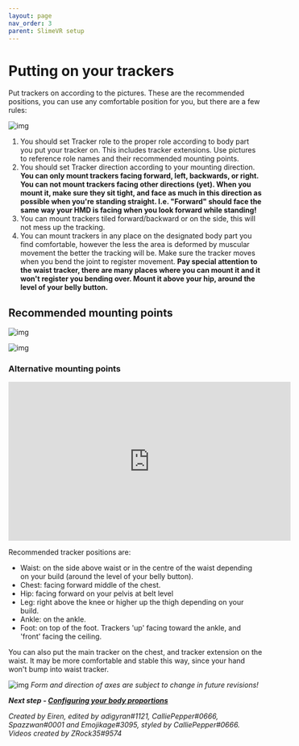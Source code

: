 ```yaml
---
layout: page
nav_order: 3
parent: SlimeVR setup
---
```


# Putting on your trackers

Put trackers on according to the pictures. These are the recommended positions, you can use any comfortable position for you, but there are a few rules:

![img](https://i.imgur.com/gkXCPMv.png)

1. You should set Tracker role to the proper role according to body part you put your tracker on. This includes tracker extensions. Use pictures to reference role names and their recommended mounting points.
1. You should set Tracker direction according to your mounting direction. **You can only mount trackers facing forward, left, backwards, or right. You can not mount trackers facing other directions (yet). When you mount it, make sure they sit tight, and face as much in this direction as possible when you're standing straight. I.e. "Forward" should face the same way your HMD is facing when you look forward while standing!**
1. You can mount trackers tiled forward/backward or on the side, this will not mess up the tracking. 
1. You can mount trackers in any place on the designated body part you find comfortable, however the less the area is deformed by muscular movement the better the tracking will be. Make sure the tracker moves when you bend the joint to register movement. **Pay special attention to the waist tracker, there are many places where you can mount it and it won't register you bending over. Mount it above your hip, around the level of your belly button.**


## Recommended mounting points

![img](https://eiren.cat/ECvD)

![img](https://eiren.cat/DvJi)

### Alternative mounting points

<iframe width="560" height="315" src="https://www.youtube.com/embed/MMJ8843zqNM" title="YouTube video player" frameborder="0" allow="accelerometer; autoplay; clipboard-write; encrypted-media; gyroscope; picture-in-picture" allowfullscreen></iframe>

Recommended tracker positions are:

* Waist: on the side above waist or in the centre of the waist depending on your build (around the level of your belly button).
* Chest: facing forward middle of the chest.
* Hip: facing forward on your pelvis at belt level
* Leg: right above the knee or higher up the thigh depending on your build.
* Ankle: on the ankle.
* Foot: on top of the foot. Trackers 'up' facing toward the ankle, and 'front' facing the ceiling.

You can also put the main tracker on the chest, and tracker extension on the waist. It may be more comfortable and stable this way, since your hand won't bump into waist tracker.

![img](https://eiren.cat/TyTd)
*Form and direction of axes are subject to change in future revisions!*

***Next step - [Configuring your body proportions](body-config.md)***

*Created by Eiren, edited by adigyran#1121, CalliePepper#0666, Spazzwan#0001 and Emojikage#3095, styled by CalliePepper#0666. Videos created by ZRock35#9574*